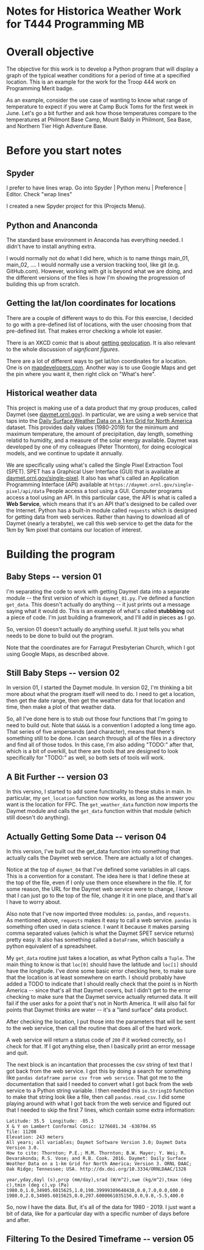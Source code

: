 Notes for Historica Weather Work for T444 Programming MB
========================================================

# Overall objective

The objective for this work is to develop a Python program that will display a graph of the typical weather conditions for a period of time at a specified location.  This is an example for the work for the Troop 444 work on Programming Merit badge.

As an example, consider the use case of wanting to know what range of temperature to expect if you were at Camp Buck Toms for the first week in June.  Let's go a bit further and ask how those temperatures compare to the temperatures at Philmont Base Camp, Mount Baldy in Philmont, Sea Base, and Northern Tier High Adventure Base.  

# Before you start notes

## Spyder

I prefer to have lines wrap.  Go into Spyder | Python menu | Preference | Editor.  Check "wrap lines"

I created a new Spyder project for this (Projects Menu).

## Python and Ananconda

The standard base environment in Anaconda has everything needed.  I didn't have to install anything extra.

I would normally not do what I did here, which is to name things main_01, main_02, .... I would normally use a version tracking tool, like git (e.g. GitHub.com).  However, working with git is beyond what we are doing, and the different versions of the files is how I'm showing the progression of building this up from scratch.

## Getting the lat/lon coordinates for locations

There are a couple of different ways to do this.  For this exercise, I decided to go with a pre-defined list of locations, with the user choosing from that pre-defined list.  That makes error checking a whole lot easier.

There is an XKCD comic that is about [getting geolocation](https://xkcd.com/2170/).  It is also relevant to the whole discussion of *signficant figures*.  

There are a lot of different ways to get lat/lon coordinates for a location.  One is on [mapdevelopers.com](https://www.mapdevelopers.com/geocode_tool.php).  Another way is to use Google Maps and get the pin where you want it, then right click on "What's here".

## Historical weather data

This project is making use of a data product that my group produces, called Daymet (see [daymet.ornl.gov](https://daymet.ornl.gov)).  In particular, we are using a web service that taps into the [Daily Surface Weather Data on a 1 km Grid for North America](https://doi.org/10.3334/ORNLDAAC/1328) dataset.  This provides daily values (1980-2019) for the minimum and maximum temperature, the amount of precipitation, day length, something relatid to humidity, and a measure of the solar energy available.  Daymet was developed by one of my colleagues (Peter Thornton), for doing ecological models, and we continue to update it annually.

We are specifically using what's called the Single Pixel Extraction Tool (SPET). SPET has a Graphical User Interface (GUI) that is available at [daymet.ornl.gov/single-pixel](https://daymet.ornl.gov/single-pixel/).  It also has what's called an Application Programming Interface (API) available at `https://daymet.ornl.gov/single-pixel/api/data`  People access a tool using a GUI.  Computer programs access a tool using an API.  In this particular case, the API is what is called a **Web Service**, which means that it's an API that's designed to be called over the Internet.  Python has a built-in module called `requests` which is designed for getting data from web services.  Rather than having to download all of Daymet (nearly a terabyte), we call this web service to get the data for the 1km by 1km pixel that contains our location of interest.

# Building the program

## Baby Steps -- version 01

I'm separating the code to work with getting Daymet data into a separate module -- the first version of which is `daymet_01.py`.  I've defined a function `get_data`.  This doesn't actually do anything -- it just prints out a message saying what it would do.  This is an example of what's called **stubbbing** out a piece of code.  I'm just building a framework, and I'll add in pieces as I go.

So, version 01 doesn't actually do anything useful.  It just tells you what needs to be done to build out the program.

Note that the coordinates are for Farragut Presbyterian Church, which I got using Google Maps, as described above.

## Still Baby Steps -- version 02

In version 01, I started the Daymet module. In version 02, I'm thinking a bit more about what the program itself will need to do.  I need to get a location, then get the date range, then get the weather data for that location and time, then make a plot of that weather data.

So, all I've done here is to stub out those four functions that I'm going to need to build out.  Note that `&&&&&` is a convention I adopted a long time ago.  That series of five ampersands (and character), means that there's something still to be done.  I can search through all of the files in a directory and find all of those todos. In this case, I'm also adding "TODO:" after that, which is a bit of overkill, but there are tools that are designed to look specifically for "TODO:" as well, so both sets of tools will work.

## A Bit Further -- version 03

In this versino, I started to add some functinality to these stubs in main.  In particular, my `get_location` function now works, as long as the answer you want is the location for FPC.  The `get_weather_data` function now imports the Daymet module and calls the `get_data` function within that module (which still doesn't do anything).

## Actually Getting Some Data -- verison 04

In this version, I've built out the get_data function into something that actually calls the Daymet web service.  There are actually a lot of changes.  

Notice at the top of `daymet_04` that I've defined some variables in all caps.  This is a convention for a constant.  The idea here is that I define these at the top of the file, even if I only use them once elsewhere in the file.  If, for some reason, the URL for the Daymet web service were to change, I know that I can just go to the top of the file, change it it in one place, and that's all I have to worry about.  

Also note that I've now imported three modules:  `io`, `pandas`, and `requests`.  As mentioned above, `requests` makes it easy to call a web service.  `pandas` is something often used in data science.  I want it because it makes parsing comma separated values (which is what the Daymet SPET service returns) pretty easy.  It also has something called a `DataFrame`, which bascially a python equivalent of a spreadsheet.

My `get_data` routine just takes a location, as what Python calls a `Tuple`. The main thing to know is that `loc[0]` should have the latitude and `loc[1]` should have the longitude.  I've done some basic error checking here, to make sure that the location is at least somewhere on earth.  I should probably have added a TODO to indicate that I should really check that the point is in North America -- since that's all that Daymet covers, but I didn't get to the error checking to make sure that the Daymet service actually returned data.  It will fail if the user asks for a point that's not in North America.  It will also fail for points that Daymet thinks are water -- it's a "land surface" data product.  

After checking the location, I put those into the parameters that will be sent to the web service, then call the routine that does all of the hard work.  

A web service will return a status code of `200` if it worked correctly, so I check for that.  If I got anything else, then I basically print an error message and quit.  

The next block is an incantation that processes the csv string of text that I got back from the web service.  I got this by doing a search for something like `pandas dataframe parse csv from web service`.  That got me to the documentation that said I needed to convert what I got back from the web service to a Python string variable.  I then needed this `io.StringIO` function to make that string look like a file, then call `pandas.read_csv`.  I did some playing around with what I got back from the web service and figured out that I needed to skip the first 7 lines, which contain some extra information:

```
Latitude: 35.5  Longitude: -85.3
X & Y on Lambert Conformal Conic: 1276601.34 -630704.95
Tile: 11208
Elevation: 243 meters
All years; all variables; Daymet Software Version 3.0; Daymet Data Version 3.0.
How to cite: Thornton; P.E.; M.M. Thornton; B.W. Mayer; Y. Wei; R. Devarakonda; R.S. Vose; and R.B. Cook. 2016. Daymet: Daily Surface Weather Data on a 1-km Grid for North America; Version 3. ORNL DAAC; Oak Ridge; Tennessee; USA. http://dx.doi.org/10.3334/ORNLDAAC/1328 

year,yday,dayl (s),prcp (mm/day),srad (W/m^2),swe (kg/m^2),tmax (deg c),tmin (deg c),vp (Pa)
1980.0,1.0,34905.6015625,1.0,198.39999389648438,0.0,7.0,0.0,600.0
1980.0,2.0,34905.6015625,0.0,297.6000061035156,0.0,9.0,-5.5,400.0
```

So, now I have the data.  But, it's all of the data for 1980 - 2019.  I just want a bit of data, like for a particular day with a specific number of days before and after.

## Filtering To the Desired Timeframe -- version 05